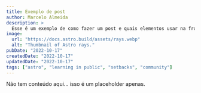 ```yaml
---
title: Exemplo de post
author: Marcelo Almeida
description: >
  Esse é um exemplo de como fazer um post e quais elementos usar na frontmatter.
image:
  url: "https://docs.astro.build/assets/rays.webp"
  alt: "Thumbnail of Astro rays."
pubDate: "2022-10-17"
createdDate: "2022-10-17"
updatedDate: "2022-10-17"
tags: ["astro", "learning in public", "setbacks", "community"]
---
```


Não tem conteúdo aqui... isso é um placeholder apenas.
